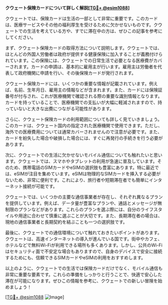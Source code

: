 **クウェート保険カードについて詳しく解説[[TG💪+ @esim1088](https://t.me/s/esim1088)]**

クウェートでは、保険カードは生活の一部として非常に重要です。このカードは、医療サービスやその他の福利厚生を受けるために欠かせないものです。クウェートでの生活を考えている方や、すでに滞在中の方は、ぜひこの記事を参考にしてください。

まず、クウェート保険カードの取得方法について説明します。クウェートでは、ほとんどの外国人労働者は政府が提供する健康保険に加入することが義務付けられています。この保険には、クウェートでの日常生活で必要となる医療費がカバーされます。カードの申請は、基本的に雇用主が行います。雇用主は労働者を代表して政府機関に申請を行い、その後保険カードが発行されます。

クウェート保険カードには、いくつかの重要な情報が記載されています。例えば、名前、生年月日、雇用主の情報などが含まれます。また、カードには保険証番号が付与され、これが医療機関で確認される際の重要な識別情報となります。カードを持っていることで、医療機関での支払いが大幅に軽減されますので、持っていないと大きな出費につながる可能性があります。

さらに、クウェート保険カードの利用範囲についても詳しく見ていきましょう。このカードは、クウェート国内の指定された医療機関で使用できます。ただし、海外での医療費用については通常カバーされませんので注意が必要です。また、カードを紛失した場合や破損した場合には、すぐに再発行の手続きを行う必要があります。

次に、クウェートでの生活に欠かせないモバイル通信についても触れたいと思います。クウェートでは、スマホやタブレットの利用が急速に普及しています。そのため、携帯電話のSIMカードやeSIMの選択肢も豊富にあります。特に最近では、eSIMが注目を集めています。eSIMは物理的なSIMカードを挿入する必要がないため、非常に便利です。これにより、旅行者や短期滞在者でも簡単にインターネット接続が可能です。

クウェートでは、いくつかの主要な通信事業者が存在し、それぞれ異なるプランを提供しています。例えば、データ量が豊富なプランや、通話とメッセージが無制限のプランなどがあります。これらのプランを選ぶ際には、自分のライフスタイルや用途に合わせて慎重に選ぶことが大切です。また、長期滞在者の場合は、現地の通信事業者と長期契約を結ぶことも一つの選択肢です。

最後に、クウェートでの通信環境について触れておきたいポイントがあります。クウェートは、高速インターネットの導入が進んでいる国です。街中やカフェ、ホテルなどで無料Wi-Fiが利用できる場所も多くあります。しかし、公共のWi-Fiはセキュリティ面で不安定な場合もありますので、自身のデバイスで安全に接続するためにも、信頼できるSIMカードやeSIMの利用をおすすめします。

以上のように、クウェートでの生活では保険カードだけでなく、モバイル通信も非常に重要な要素です。これらの準備をしっかりと行うことで、快適で安心した滞在が可能になります。ぜひこの情報を参考に、クウェートでの新しい冒険を始めましょう！

[[TG💪+ @esim1088](https://t.me/s/esim1088) ![Image](https://i.postimg.cc/Y0z9fWf4/image.png)]